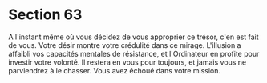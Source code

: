 # Section 63

A l'instant même où vous décidez de vous approprier ce trésor, 
c'en est fait de vous. Votre désir montre votre crédulité dans ce 
mirage. L'illusion a affaibli vos capacités mentales de résistance, 
et l'Ordinateur en profite pour investir votre volonté. Il restera en 
vous pour toujours, et jamais vous ne parviendrez à le chasser. 
Vous avez échoué dans votre mission.